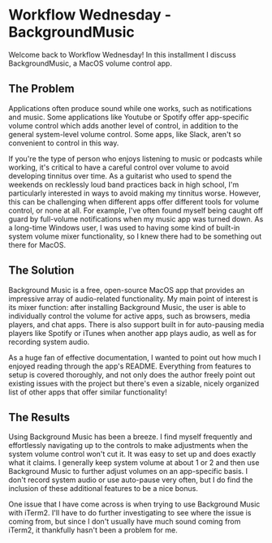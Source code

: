 # Workflow Wednesday - BackgroundMusic

Welcome back to Workflow Wednesday! In this installment I discuss
BackgroundMusic, a MacOS volume control app.

## The Problem

Applications often produce sound while one works, such as notifications and music. Some applications like Youtube or Spotify offer app-specific volume
control which adds another level of control, in addition to the general
system-level volume control. Some apps, like Slack, aren't so convenient
to control in this way.

If you're the type of person who enjoys
listening to music or podcasts while working, it's critical to have a
careful control over volume to avoid developing tinnitus over time. As a
guitarist who used to spend the weekends on recklessly loud band practices
back in high school, I'm particularly interested in ways to avoid making my
tinnitus worse. However, this can be challenging when different apps offer
different tools for volume control, or none at all. For example, I've
often found myself being caught off guard by full-volume notifications when
my music app was turned down. As a long-time Windows user, I was used to
having some kind of built-in system volume mixer functionality, so I knew
there had to be something out there for MacOS.

## The Solution

Background Music is a free, open-source MacOS app that provides an impressive
array of audio-related functionality. My main point of interest is its mixer
function: after installing Background Music, the user is able to individually
control the volume for active apps, such as browsers, media players, and chat
apps. There is also support built in for auto-pausing media players like
Spotify or iTunes when another app plays audio, as well as for recording
system audio.

As a huge fan of effective documentation, I wanted to point out how much
I enjoyed reading through the app's README. Everything from features to setup
is covered thoroughly, and not only does the author freely point out existing
issues with the project but there's even a sizable, nicely organized list of 
other apps that offer similar functionality!

## The Results

Using Background Music has been a breeze. I find myself frequently and
effortlessly navigating up to the controls to make adjustments when the system
volume control won't cut it. It was easy to set up and does exactly what it
claims. I generally keep system volume at about 1 or 2 and then use Background
Music to further adjust volumes on an app-specific basis. I don't record system
audio or use auto-pause very often, but I do find the inclusion of these
additional features to be a nice bonus.

One issue that I have come across is when trying to use Background Music with
iTerm2. I'll have to do further investigating to see where the issue is coming
from, but since I don't usually have much sound coming from iTerm2, it
thankfully hasn't been a problem for me.
